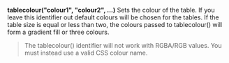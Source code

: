 **tablecolour("colour1", "colour2", ...)** Sets the colour of the table. If you leave this identifier out default colours will be chosen for the tables. If the table size is equal or less than two, the colours passed to tablecolour() will form a gradient fill or three colours.  
>The tablecolour() identifier will not work with RGBA/RGB values. You must instead use a valid CSS colour name. 